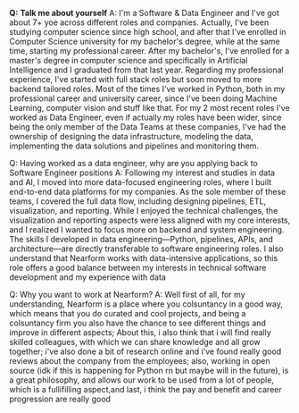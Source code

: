 
**Q:** **Talk me about yourself**
A: I'm a Software & Data Engineer and I've got about 7+ yoe across different roles and companies. Actually, I've been studying computer science since high school, and after that I've enrolled in Computer Science university for my bachelor's degree, while at the same time, starting my professional career. After my bachelor's, I've enrolled for a master's degree in computer science and specifically in Artificial Intelligence and I graduated from that last year.
Regarding my professional experience, I've started with full stack roles but soon moved to more backend tailored roles.
Most of the times I've worked in Python, both in my professional career and university career, since I've been doing Machine Learning, computer vision and stuff like that.
For my 2 most recent roles I've worked as Data Engineer, even if actually my roles have been wider, since being the only member of the Data Teams at these companies, I've had the ownership of designing the data infrastructure, modeling the data, implementing the data solutions and pipelines and monitoring them.

Q: Having worked as a data engineer, why are you applying back to Software Engineer positions
A: Following my interest and studies in data and AI, I moved into more data-focused engineering roles, where I built end-to-end data platforms for my companies. As the sole member of these teams, I covered the full data flow, including designing pipelines, ETL, visualization, and reporting. While I enjoyed the technical challenges, the visualization and reporting aspects were less aligned with my core interests, and I realized I wanted to focus more on backend and system engineering.
The skills I developed in data engineering—Python, pipelines, APIs, and architecture—are directly transferable to software engineering roles. I also understand that Nearform works with data-intensive applications, so this role offers a good balance between my interests in technical software development and my experience with data

Q: Why you want to work at Nearform?
A: Well first of all, for my understanding, Nearform is a place where you colsuntancy in a good way, which means that you do curated and cool projects, and being a colsuntancy firm you also have the chance to see different things and improve in different aspects; About this, i also think that i will find really skilled colleagues, with which we can share knowledge and all grow together; i've also done a bit of research online and i've found really good reviews about the company from the employees; also, working in open source (idk if this is happening for Python rn but maybe will in the future), is a great philosophy, and allows our work to be used from a lot of people, which is a fullifilling aspect,and last, i think the pay and benefit and career progression are really good